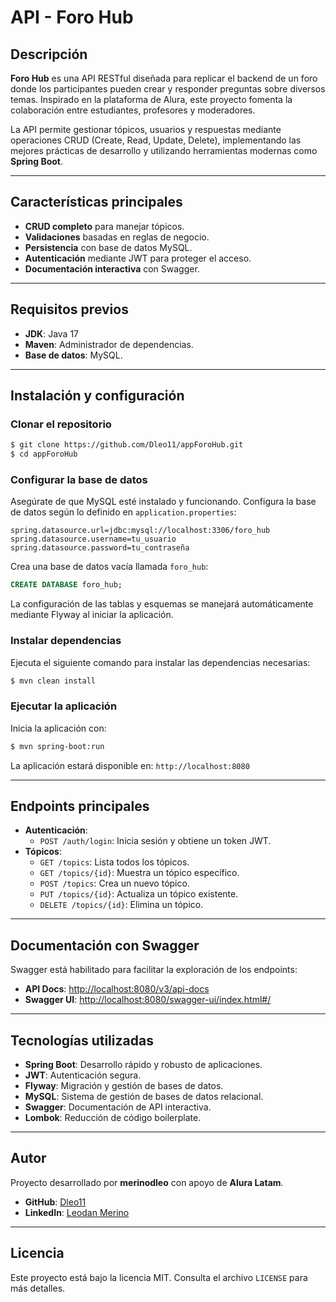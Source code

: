 
# API - Foro Hub

## Descripción
**Foro Hub** es una API RESTful diseñada para replicar el backend de un foro donde los participantes pueden crear y responder preguntas sobre diversos temas. Inspirado en la plataforma de Alura, este proyecto fomenta la colaboración entre estudiantes, profesores y moderadores.

La API permite gestionar tópicos, usuarios y respuestas mediante operaciones CRUD (Create, Read, Update, Delete), implementando las mejores prácticas de desarrollo y utilizando herramientas modernas como **Spring Boot**.

---

## Características principales
- **CRUD completo** para manejar tópicos.
- **Validaciones** basadas en reglas de negocio.
- **Persistencia** con base de datos MySQL.
- **Autenticación** mediante JWT para proteger el acceso.
- **Documentación interactiva** con Swagger.

---

## Requisitos previos
- **JDK**: Java 17
- **Maven**: Administrador de dependencias.
- **Base de datos**: MySQL.

---

## Instalación y configuración

### Clonar el repositorio
```bash
$ git clone https://github.com/Dleo11/appForoHub.git
$ cd appForoHub
```

### Configurar la base de datos
Asegúrate de que MySQL esté instalado y funcionando. Configura la base de datos según lo definido en `application.properties`:

```properties
spring.datasource.url=jdbc:mysql://localhost:3306/foro_hub
spring.datasource.username=tu_usuario
spring.datasource.password=tu_contraseña
```

Crea una base de datos vacía llamada `foro_hub`:
```sql
CREATE DATABASE foro_hub;
```
La configuración de las tablas y esquemas se manejará automáticamente mediante Flyway al iniciar la aplicación.

### Instalar dependencias
Ejecuta el siguiente comando para instalar las dependencias necesarias:
```bash
$ mvn clean install
```

### Ejecutar la aplicación
Inicia la aplicación con:
```bash
$ mvn spring-boot:run
```
La aplicación estará disponible en: `http://localhost:8080`

---

## Endpoints principales
- **Autenticación**:
  - `POST /auth/login`: Inicia sesión y obtiene un token JWT.
- **Tópicos**:
  - `GET /topics`: Lista todos los tópicos.
  - `GET /topics/{id}`: Muestra un tópico específico.
  - `POST /topics`: Crea un nuevo tópico.
  - `PUT /topics/{id}`: Actualiza un tópico existente.
  - `DELETE /topics/{id}`: Elimina un tópico.

---

## Documentación con Swagger
Swagger está habilitado para facilitar la exploración de los endpoints:
- **API Docs**: [http://localhost:8080/v3/api-docs](http://localhost:8080/v3/api-docs)
- **Swagger UI**: [http://localhost:8080/swagger-ui/index.html#/](http://localhost:8080/swagger-ui/index.html#/)

---

## Tecnologías utilizadas
- **Spring Boot**: Desarrollo rápido y robusto de aplicaciones.
- **JWT**: Autenticación segura.
- **Flyway**: Migración y gestión de bases de datos.
- **MySQL**: Sistema de gestión de bases de datos relacional.
- **Swagger**: Documentación de API interactiva.
- **Lombok**: Reducción de código boilerplate.

---

## Autor
Proyecto desarrollado por **merinodleo** con apoyo de **Alura Latam**.

- **GitHub**: [Dleo11](https://github.com/Dleo11)
- **LinkedIn**: [Leodan Merino](https://www.linkedin.com/in/mdleodan/)

---

## Licencia
Este proyecto está bajo la licencia MIT. Consulta el archivo `LICENSE` para más detalles.
